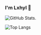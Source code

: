 ### I'm Lxhyl 👋

![GitHub Stats](https://github-readme-stats.vercel.app/api?username=lxhyl&show_icons=true&theme=radical).  

![Top Langs](https://github-readme-stats.vercel.app/api/top-langs/?username=lxhyl&layout=compact&theme=radical)




